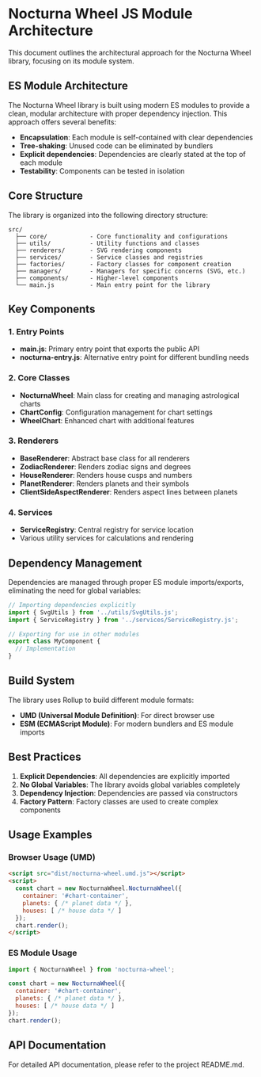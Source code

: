 # Nocturna Wheel JS Module Architecture

This document outlines the architectural approach for the Nocturna Wheel library, focusing on its module system.

## ES Module Architecture

The Nocturna Wheel library is built using modern ES modules to provide a clean, modular architecture with proper dependency injection. This approach offers several benefits:

- **Encapsulation**: Each module is self-contained with clear dependencies
- **Tree-shaking**: Unused code can be eliminated by bundlers
- **Explicit dependencies**: Dependencies are clearly stated at the top of each module
- **Testability**: Components can be tested in isolation

## Core Structure

The library is organized into the following directory structure:

```
src/
  ├── core/            - Core functionality and configurations
  ├── utils/           - Utility functions and classes
  ├── renderers/       - SVG rendering components
  ├── services/        - Service classes and registries
  ├── factories/       - Factory classes for component creation
  ├── managers/        - Managers for specific concerns (SVG, etc.)
  ├── components/      - Higher-level components
  └── main.js          - Main entry point for the library
```

## Key Components

### 1. Entry Points

- **main.js**: Primary entry point that exports the public API
- **nocturna-entry.js**: Alternative entry point for different bundling needs

### 2. Core Classes

- **NocturnaWheel**: Main class for creating and managing astrological charts
- **ChartConfig**: Configuration management for chart settings
- **WheelChart**: Enhanced chart with additional features

### 3. Renderers

- **BaseRenderer**: Abstract base class for all renderers
- **ZodiacRenderer**: Renders zodiac signs and degrees
- **HouseRenderer**: Renders house cusps and numbers
- **PlanetRenderer**: Renders planets and their symbols
- **ClientSideAspectRenderer**: Renders aspect lines between planets

### 4. Services

- **ServiceRegistry**: Central registry for service location
- Various utility services for calculations and rendering

## Dependency Management

Dependencies are managed through proper ES module imports/exports, eliminating the need for global variables:

```javascript
// Importing dependencies explicitly
import { SvgUtils } from '../utils/SvgUtils.js';
import { ServiceRegistry } from '../services/ServiceRegistry.js';

// Exporting for use in other modules
export class MyComponent {
  // Implementation
}
```

## Build System

The library uses Rollup to build different module formats:

- **UMD (Universal Module Definition)**: For direct browser use
- **ESM (ECMAScript Module)**: For modern bundlers and ES module imports

## Best Practices

1. **Explicit Dependencies**: All dependencies are explicitly imported
2. **No Global Variables**: The library avoids global variables completely
3. **Dependency Injection**: Dependencies are passed via constructors
4. **Factory Pattern**: Factory classes are used to create complex components

## Usage Examples

### Browser Usage (UMD)

```html
<script src="dist/nocturna-wheel.umd.js"></script>
<script>
  const chart = new NocturnaWheel.NocturnaWheel({
    container: '#chart-container',
    planets: { /* planet data */ },
    houses: [ /* house data */ ]
  });
  chart.render();
</script>
```

### ES Module Usage

```javascript
import { NocturnaWheel } from 'nocturna-wheel';

const chart = new NocturnaWheel({
  container: '#chart-container',
  planets: { /* planet data */ },
  houses: [ /* house data */ ]
});
chart.render();
```

## API Documentation

For detailed API documentation, please refer to the project README.md. 
